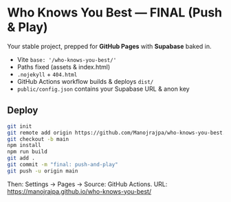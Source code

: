 # Who Knows You Best — FINAL (Push & Play)

Your stable project, prepped for **GitHub Pages** with **Supabase** baked in.
- Vite `base: '/who-knows-you-best/'`
- Paths fixed (assets & index.html)
- `.nojekyll` + `404.html`
- GitHub Actions workflow builds & deploys `dist/`
- `public/config.json` contains your Supabase URL & anon key

## Deploy
```bash
git init
git remote add origin https://github.com/Manojrajpa/who-knows-you-best.git
git checkout -b main
npm install
npm run build
git add .
git commit -m "final: push-and-play"
git push -u origin main
```
Then: Settings → Pages → Source: GitHub Actions.
URL: https://manojrajpa.github.io/who-knows-you-best/